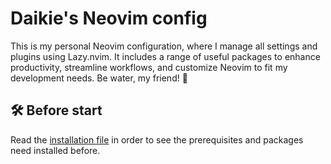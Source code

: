 # Daikie's Neovim config

This is my personal Neovim configuration, where I manage all settings and plugins using Lazy.nvim. It includes a range of useful packages to enhance productivity, streamline workflows, and customize Neovim to fit my development needs. Be water, my friend! 🌊

## 🛠️ Before start

Read the [installation file](INSTALLATION.md) in order to see the prerequisites and packages need installed before.
